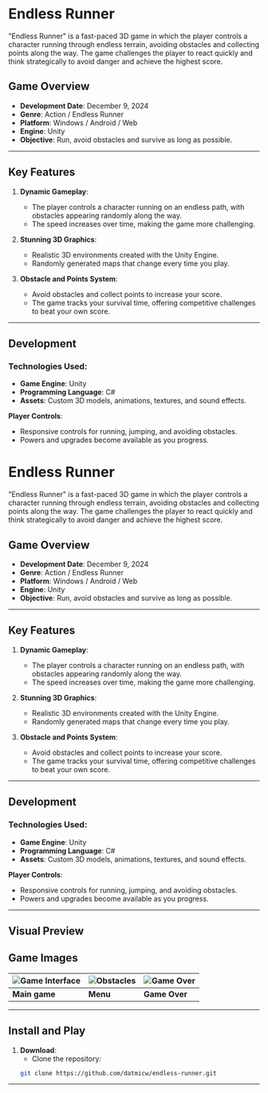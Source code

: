 # Endless Runner

"Endless Runner" is a fast-paced 3D game in which the player controls a character running through endless terrain, avoiding obstacles and collecting points along the way. The game challenges the player to react quickly and think strategically to avoid danger and achieve the highest score.

## Game Overview

- **Development Date**: December 9, 2024
- **Genre**: Action / Endless Runner
- **Platform**: Windows / Android / Web
- **Engine**: Unity
- **Objective**: Run, avoid obstacles and survive as long as possible.

---

## Key Features

1. **Dynamic Gameplay**:
   - The player controls a character running on an endless path, with obstacles appearing randomly along the way.
   - The speed increases over time, making the game more challenging.

2. **Stunning 3D Graphics**:
   - Realistic 3D environments created with the Unity Engine.
   - Randomly generated maps that change every time you play.

3. **Obstacle and Points System**:
   - Avoid obstacles and collect points to increase your score.
   - The game tracks your survival time, offering competitive challenges to beat your own score.

---

## Development

### Technologies Used:
- **Game Engine**: Unity
- **Programming Language**: C#
- **Assets**: Custom 3D models, animations, textures, and sound effects.

**Player Controls**:
- Responsive controls for running, jumping, and avoiding obstacles.
- Powers and upgrades become available as you progress.

# Endless Runner

"Endless Runner" is a fast-paced 3D game in which the player controls a character running through endless terrain, avoiding obstacles and collecting points along the way. The game challenges the player to react quickly and think strategically to avoid danger and achieve the highest score.

## Game Overview

- **Development Date**: December 9, 2024
- **Genre**: Action / Endless Runner
- **Platform**: Windows / Android / Web
- **Engine**: Unity
- **Objective**: Run, avoid obstacles and survive as long as possible.

---

## Key Features

1. **Dynamic Gameplay**:
   - The player controls a character running on an endless path, with obstacles appearing randomly along the way.
   - The speed increases over time, making the game more challenging.

2. **Stunning 3D Graphics**:
   - Realistic 3D environments created with the Unity Engine.
   - Randomly generated maps that change every time you play.

3. **Obstacle and Points System**:
   - Avoid obstacles and collect points to increase your score.
   - The game tracks your survival time, offering competitive challenges to beat your own score.

---

## Development

### Technologies Used:
- **Game Engine**: Unity
- **Programming Language**: C#
- **Assets**: Custom 3D models, animations, textures, and sound effects.

**Player Controls**:
- Responsive controls for running, jumping, and avoiding obstacles.
- Powers and upgrades become available as you progress.

---
## Visual Preview
## Game Images

| ![Game Interface](https://github.com/user-attachments/assets/c7cf2a50-57ab-4454-86c3-88d5e47c6d82) | ![Obstacles](https://github.com/user-attachments/assets/abbb91f5-bd3d-48ad-8908-61f7d2b4db80) | ![Game Over](https://github.com/user-attachments/assets/9fd4ba50-8926-49ec-b47f-cfe866637def) |
| --- | --- | --- |
| **Main game** | **Menu** | **Game Over** |

---

## Install and Play

1. **Download**:
   - Clone the repository:
   ```bash
   git clone https://github.com/datmicw/endless-runner.git


---

